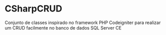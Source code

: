 # CSharpCRUD
Conjunto de classes inspirado no framework PHP Codeigniter para realizar um CRUD facilmente no banco de dados SQL Server CE
